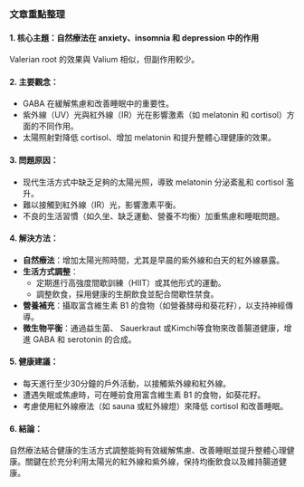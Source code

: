 ### 文章重點整理

#### 1. 核心主題：自然療法在 anxiety、insomnia 和 depression 中的作用

Valerian root 的效果與 Valium 相似，但副作用較少。

#### 2. 主要觀念：
- GABA 在緩解焦慮和改善睡眠中的重要性。
- 紫外線（UV）光與紅外線（IR）光在影響激素（如 melatonin 和 cortisol）方面的不同作用。
- 太陽照射對降低 cortisol、增加 melatonin 和提升整體心理健康的效果。

#### 3. 問題原因：
- 现代生活方式中缺乏足夠的太陽光照，導致 melatonin 分泌紊亂和 cortisol 濫升。
- 難以接觸到紅外線（IR）光，影響激素平衡。
- 不良的生活習慣（如久坐、缺乏運動、營養不均衡）加重焦慮和睡眠問題。

#### 4. 解決方法：
- **自然療法**：增加太陽光照時間，尤其是早晨的紫外線和白天的紅外線暴露。
- **生活方式調整**：
    - 定期進行高強度間歇訓練（HIIT）或其他形式的運動。
    - 調整飲食，採用健康的生酮飲食並配合間歇性禁食。
- **營養補充**：攝取富含維生素 B1 的食物（如營養酵母和葵花籽），以支持神經傳導。
- **微生物平衡**：通過益生菌、 Sauerkraut 或Kimchi等食物來改善腸道健康，增進 GABA 和 serotonin 的合成。

#### 5. 健康建議：
- 每天進行至少30分鐘的戶外活動，以接觸紫外線和紅外線。
- 遭遇失眠或焦慮時，可在睡前食用富含維生素 B1 的食物，如葵花籽。
- 考慮使用紅外線療法（如 sauna 或紅外線燈）來降低 cortisol 和改善睡眠。

#### 6. 結論：
自然療法結合健康的生活方式調整能夠有效緩解焦慮、改善睡眠並提升整體心理健康。關鍵在於充分利用太陽光的紅外線和紫外線，保持均衡飲食以及維持腸道健康。